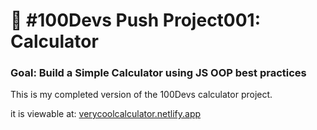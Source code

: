 # 🔢 #100Devs Push Project001: Calculator

### Goal: Build a Simple Calculator using JS OOP best practices

This is my completed version of the 100Devs calculator project.

it is viewable at: [verycoolcalculator.netlify.app](https://verycoolcalculator.netlify.app)
